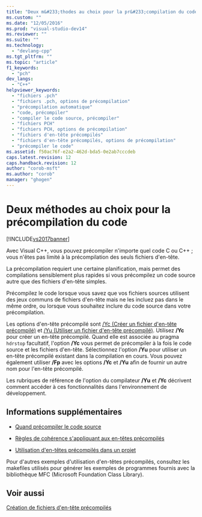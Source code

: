 ```yaml
---
title: "Deux m&#233;thodes au choix pour la pr&#233;compilation du code | Microsoft Docs"
ms.custom: ""
ms.date: "12/05/2016"
ms.prod: "visual-studio-dev14"
ms.reviewer: ""
ms.suite: ""
ms.technology: 
  - "devlang-cpp"
ms.tgt_pltfrm: ""
ms.topic: "article"
f1_keywords: 
  - "pch"
dev_langs: 
  - "C++"
helpviewer_keywords: 
  - "fichiers .pch"
  - "fichiers .pch, options de précompilation"
  - "précompilation automatique"
  - "code, précompiler"
  - "compiler le code source, précompiler"
  - "fichiers PCH"
  - "fichiers PCH, options de précompilation"
  - "fichiers d'en-tête précompilés"
  - "fichiers d'en-tête précompilés, options de précompilation"
  - "précompiler le code"
ms.assetid: f50ac76f-e2a2-462d-bda5-0e2ab7cccdeb
caps.latest.revision: 12
caps.handback.revision: 12
author: "corob-msft"
ms.author: "corob"
manager: "ghogen"
---
```

# Deux m&#233;thodes au choix pour la pr&#233;compilation du code
[!INCLUDE[vs2017banner](../../assembler/inline/includes/vs2017banner.md)]

Avec Visual C\+\+, vous pouvez précompiler n'importe quel code C ou C\+\+ ; vous n'êtes pas limité à la précompilation des seuls fichiers d'en\-tête.  
  
 La précompilation requiert une certaine planification, mais permet des compilations sensiblement plus rapides si vous précompilez un code source autre que des fichiers d'en\-tête simples.  
  
 Précompilez le code lorsque vous savez que vos fichiers sources utilisent des jeux communs de fichiers d'en\-tête mais ne les incluez pas dans le même ordre, ou lorsque vous souhaitez inclure du code source dans votre précompilation.  
  
 Les options d'en\-tête précompilé sont [\/Yc \(Créer un fichier d'en\-tête précompilé\)](../../build/reference/yc-create-precompiled-header-file.md) et [\/Yu \(Utiliser un fichier d'en\-tête précompilé\)](../../build/reference/yu-use-precompiled-header-file.md).  Utilisez **\/Yc** pour créer un en\-tête précompilé.  Quand elle est associée au pragma `hdrstop` facultatif, l'option **\/Yc** vous permet de précompiler à la fois le code source et les fichiers d'en\-tête.  Sélectionnez l'option **\/Yu** pour utiliser un en\-tête précompilé existant dans la compilation en cours.  Vous pouvez également utiliser **\/Fp** avec les options **\/Yc** et **\/Yu** afin de fournir un autre nom pour l'en\-tête précompilé.  
  
 Les rubriques de référence de l'option du compilateur **\/Yu** et **\/Yc** décrivent comment accéder à ces fonctionnalités dans l'environnement de développement.  
  
## Informations supplémentaires  
  
-   [Quand précompiler le code source](../../build/reference/when-to-precompile-source-code.md)  
  
-   [Règles de cohérence s'appliquant aux en\-têtes précompilés](../../build/reference/precompiled-header-consistency-rules.md)  
  
-   [Utilisation d'en\-têtes précompilés dans un projet](../../build/reference/using-precompiled-headers-in-a-project.md)  
  
 Pour d'autres exemples d'utilisation d'en\-têtes précompilés, consultez les makefiles utilisés pour générer les exemples de programmes fournis avec la bibliothèque MFC \(Microsoft Foundation Class Library\).  
  
## Voir aussi  
 [Création de fichiers d'en\-tête précompilés](../../build/reference/creating-precompiled-header-files.md)